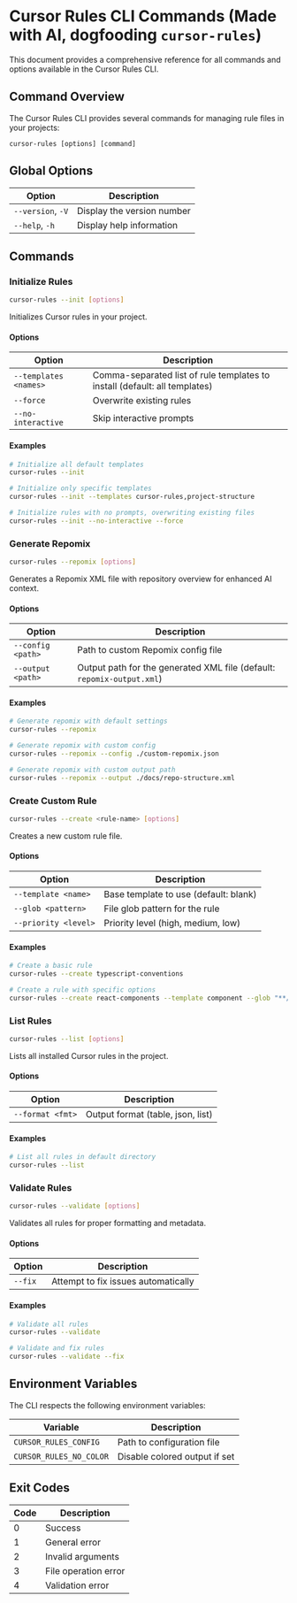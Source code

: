 # Cursor Rules CLI Commands (Made with AI, dogfooding `cursor-rules`)

This document provides a comprehensive reference for all commands and options available in the Cursor Rules CLI.

## Command Overview

The Cursor Rules CLI provides several commands for managing rule files in your projects:

```
cursor-rules [options] [command]
```

## Global Options

| Option | Description |
|--------|-------------|
| `--version`, `-V` | Display the version number |
| `--help`, `-h` | Display help information |

## Commands

### Initialize Rules

```bash
cursor-rules --init [options]
```

Initializes Cursor rules in your project.

#### Options

| Option | Description |
|--------|-------------|
| `--templates <names>` | Comma-separated list of rule templates to install (default: all templates) |
| `--force` | Overwrite existing rules |
| `--no-interactive` | Skip interactive prompts |

#### Examples

```bash
# Initialize all default templates
cursor-rules --init

# Initialize only specific templates
cursor-rules --init --templates cursor-rules,project-structure

# Initialize rules with no prompts, overwriting existing files
cursor-rules --init --no-interactive --force
```

### Generate Repomix

```bash
cursor-rules --repomix [options]
```

Generates a Repomix XML file with repository overview for enhanced AI context.

#### Options

| Option | Description |
|--------|-------------|
| `--config <path>` | Path to custom Repomix config file |
| `--output <path>` | Output path for the generated XML file (default: `repomix-output.xml`) |

#### Examples

```bash
# Generate repomix with default settings
cursor-rules --repomix

# Generate repomix with custom config
cursor-rules --repomix --config ./custom-repomix.json

# Generate repomix with custom output path
cursor-rules --repomix --output ./docs/repo-structure.xml
```

### Create Custom Rule

```bash
cursor-rules --create <rule-name> [options]
```

Creates a new custom rule file.

#### Options

| Option | Description |
|--------|-------------|
| `--template <name>` | Base template to use (default: blank) |
| `--glob <pattern>` | File glob pattern for the rule |
| `--priority <level>` | Priority level (high, medium, low) |

#### Examples

```bash
# Create a basic rule
cursor-rules --create typescript-conventions

# Create a rule with specific options
cursor-rules --create react-components --template component --glob "**/*.tsx" --priority high
```

### List Rules

```bash
cursor-rules --list [options]
```

Lists all installed Cursor rules in the project.

#### Options

| Option | Description |
|--------|-------------|
| `--format <fmt>` | Output format (table, json, list) |

#### Examples

```bash
# List all rules in default directory
cursor-rules --list
```

### Validate Rules

```bash
cursor-rules --validate [options]
```

Validates all rules for proper formatting and metadata.

#### Options

| Option | Description |
|--------|-------------|
| `--fix` | Attempt to fix issues automatically |

#### Examples

```bash
# Validate all rules
cursor-rules --validate

# Validate and fix rules
cursor-rules --validate --fix
```

## Environment Variables

The CLI respects the following environment variables:

| Variable | Description |
|----------|-------------|
| `CURSOR_RULES_CONFIG` | Path to configuration file |
| `CURSOR_RULES_NO_COLOR` | Disable colored output if set |

## Exit Codes

| Code | Description |
|------|-------------|
| 0 | Success |
| 1 | General error |
| 2 | Invalid arguments |
| 3 | File operation error |
| 4 | Validation error | 